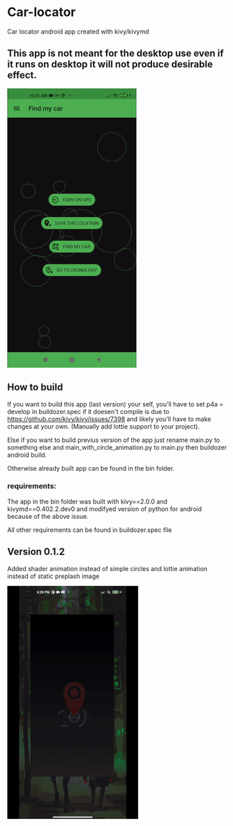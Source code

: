 # Car-locator

Car locator android app created with kivy/kivymd

## This app is not meant for the desktop use even if it runs on desktop it will not produce desirable effect.

![](screen.gif)

## How to build

If you want to build this app (last version) your self, you'll have to set p4a = develop in buildozer.spec if it doesen't compile is due to https://github.com/kivy/kivy/issues/7398 and likely you'll have to make changes at your own. (Manually add lottie support to your project).

Else if you want to build previus version of the app just rename main.py to something else and main_with_circle_animation.py to main.py
then buildozer android build.

Otherwise already built app can be found in the bin folder.

### requirements:

The app in the bin folder was built with kivy==2.0.0 and kivymd==0.402.2.dev0 and modifyed version of python for android because of the above issue.


All other requirements can be found in buildozer.spec file

## Version 0.1.2

Added shader animation instead of simple circles and lottie animation instead of static preplash image

![](screen2.gif)
